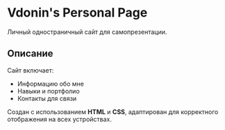 # Vdonin's Personal Page

Личный одностраничный сайт для самопрезентации.

## Описание
Сайт включает:
- Информацию обо мне
- Навыки и портфолио
- Контакты для связи

Создан с использованием **HTML** и **CSS**, адаптирован для корректного отображения на всех устройствах.
